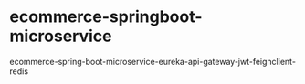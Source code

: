 # ecommerce-springboot-microservice
ecommerce-spring-boot-microservice-eureka-api-gateway-jwt-feignclient-redis

